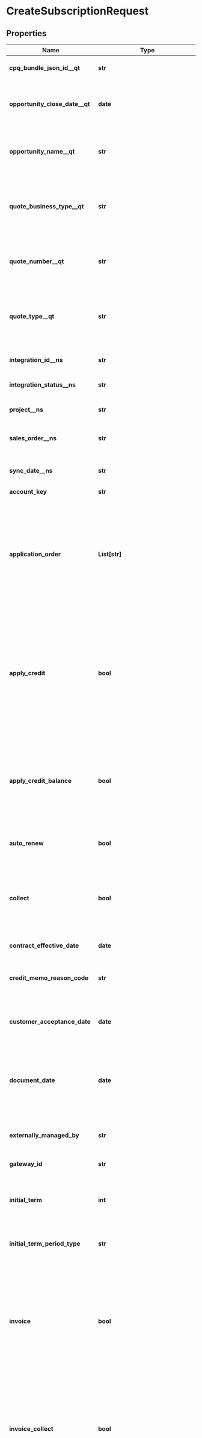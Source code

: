 # CreateSubscriptionRequest


## Properties

Name | Type | Description | Notes
------------ | ------------- | ------------- | -------------
**cpq_bundle_json_id__qt** | **str** | The Bundle product structures from Zuora Quotes if you utilize Bundling in Salesforce. Do not change the value in this field. | [optional] 
**opportunity_close_date__qt** | **date** | The closing date of the Opportunity. This field is used in Zuora data sources to report on Subscription metrics. If the subscription originated from Zuora Quotes, the value is populated with the value from Zuora Quotes. | [optional] 
**opportunity_name__qt** | **str** | The unique identifier of the Opportunity. This field is used in Zuora data sources to report on Subscription metrics. If the subscription originated from Zuora Quotes, the value is populated with the value from Zuora Quotes. | [optional] 
**quote_business_type__qt** | **str** | The specific identifier for the type of business transaction the Quote represents such as New, Upsell, Downsell, Renewal or Churn. This field is used in Zuora data sources to report on Subscription metrics. If the subscription originated from Zuora Quotes, the value is populated with the value from Zuora Quotes. | [optional] 
**quote_number__qt** | **str** | The unique identifier of the Quote. This field is used in Zuora data sources to report on Subscription metrics. If the subscription originated from Zuora Quotes, the value is populated with the value from Zuora Quotes. | [optional] 
**quote_type__qt** | **str** | The Quote type that represents the subscription lifecycle stage such as New, Amendment, Renew or Cancel. This field is used in Zuora data sources to report on Subscription metrics. If the subscription originated from Zuora Quotes, the value is populated with the value from Zuora Quotes. | [optional] 
**integration_id__ns** | **str** | ID of the corresponding object in NetSuite. Only available if you have installed the [Zuora Connector for NetSuite](https://www.zuora.com/connect/app/?appId&#x3D;265). | [optional] 
**integration_status__ns** | **str** | Status of the subscription&#39;s synchronization with NetSuite. Only available if you have installed the [Zuora Connector for NetSuite](https://www.zuora.com/connect/app/?appId&#x3D;265). | [optional] 
**project__ns** | **str** | The NetSuite project that the subscription was created from. Only available if you have installed the [Zuora Connector for NetSuite](https://www.zuora.com/connect/app/?appId&#x3D;265). | [optional] 
**sales_order__ns** | **str** | The NetSuite sales order than the subscription was created from. Only available if you have installed the [Zuora Connector for NetSuite](https://www.zuora.com/connect/app/?appId&#x3D;265). | [optional] 
**sync_date__ns** | **str** | Date when the subscription was synchronized with NetSuite. Only available if you have installed the [Zuora Connector for NetSuite](https://www.zuora.com/connect/app/?appId&#x3D;265). | [optional] 
**account_key** | **str** | Customer account number or ID  | 
**application_order** | **List[str]** | The priority order to apply credit memos and/or unapplied payments to an invoice. Possible item values are: &#x60;CreditMemo&#x60;, &#x60;UnappliedPayment&#x60;.   **Note:**   - This field is valid only if the &#x60;applyCredit&#x60; field is set to &#x60;true&#x60;.   - If no value is specified for this field, the default priority order is used, [\&quot;CreditMemo\&quot;, \&quot;UnappliedPayment\&quot;], to apply credit memos first and then apply unapplied payments.   - If only one item is specified, only the items of the spedified type are applied to invoices. For example, if the value is &#x60;[\&quot;CreditMemo\&quot;]&#x60;, only credit memos are used to apply to invoices. | [optional] 
**apply_credit** | **bool** | If the value is true, the credit memo or unapplied payment on the order account will be automatically applied to the invoices generated by this order. The credit memo generated by this order will not be automatically applied to any invoices.    **Note:** This field is only available if you have [Invoice Settlement](https://knowledgecenter.zuora.com/Billing/Billing_and_Payments/Invoice_Settlement) enabled. The Invoice Settlement feature is generally available as of Zuora Billing Release 296 (March 2021). This feature includes Unapplied Payments, Credit and Debit Memo, and Invoice Item Settlement. If you want to enable Invoice Settlement, see [Invoice Settlement Enablement and Checklist Guide](https://knowledgecenter.zuora.com/Billing/Billing_and_Payments/Invoice_Settlement/Invoice_Settlement_Migration_Checklist_and_Guide) for more information. | [optional] 
**apply_credit_balance** | **bool** | Whether to automatically apply a credit balance to an invoice.   If the value is &#x60;true&#x60;, the credit balance is applied to the invoice. If the value is &#x60;false&#x60;, no action is taken.    To view the credit balance adjustment, retrieve the details of the invoice using the Get Invoices method.   Prerequisite: &#x60;invoice&#x60; must be &#x60;true&#x60;.    **Note:**    - If you are using the field &#x60;invoiceCollect&#x60; rather than the field &#x60;invoice&#x60;, the &#x60;invoiceCollect&#x60; value must be &#x60;true&#x60;.   - This field is deprecated if you have the Invoice Settlement feature enabled. | [optional] 
**auto_renew** | **bool** | If true, this subscription automatically renews at the end of the subscription term.   This field is only required if the &#x60;termType&#x60; field is set to &#x60;TERMED&#x60;. | [optional] [default to False]
**collect** | **bool** | Collects an automatic payment for a subscription. The collection generated in this operation is only for this subscription, not for the entire customer account.   If the value is &#x60;true&#x60;, the automatic payment is collected. If the value is &#x60;false&#x60;, no action is taken.   Prerequisite: The &#x60;invoice&#x60; or &#x60;runBilling&#x60; field must be &#x60;true&#x60;.    **Note**: This field is only available if you set the &#x60;zuora-version&#x60; request header to &#x60;196.0&#x60; or later. | [optional] 
**contract_effective_date** | **date** | Effective contract date for this subscription, as yyyy-mm-dd  | 
**credit_memo_reason_code** | **str** | A code identifying the reason for the credit memo transaction that is generated by the request. The value must be an existing reason code. If you do not pass the field or pass the field with empty value, Zuora uses the default reason code. | [optional] 
**customer_acceptance_date** | **date** | The date on which the services or products within a subscription have been accepted by the customer, as yyyy-mm-dd.   Default value is dependent on the value of other fields. See **Notes** section for more details. | [optional] 
**document_date** | **date** | The date of the billing document, in &#x60;yyyy-mm-dd&#x60; format. It represents the invoice date for invoices, credit memo date for credit memos, and debit memo date for debit memos.   - If this field is specified, the specified date is used as the billing document date.   - If this field is not specified, the date specified in the &#x60;targetDate&#x60; is used as the billing document date. | [optional] 
**externally_managed_by** | **str** | An enum field on the Subscription object to indicate the name of a third-party store. This field is used to represent subscriptions created through third-party stores. | [optional] 
**gateway_id** | **str** | The ID of the payment gateway instance. For example, &#x60;2c92c0f86078c4d5016091674bcc3e92&#x60;. | [optional] 
**initial_term** | **int** | The length of the period for the first subscription term. If &#x60;termType&#x60; is &#x60;TERMED&#x60;, then this field is required, and the value must be greater than &#x60;0&#x60;. If &#x60;termType&#x60; is &#x60;EVERGREEN&#x60;, this field is ignored. | [optional] 
**initial_term_period_type** | **str** | The period type for the first subscription term.   This field is used with the &#x60;InitialTerm&#x60; field to specify the initial subscription term.   Values are:   * &#x60;Month&#x60; (default)  * &#x60;Year&#x60;  * &#x60;Day&#x60;  * &#x60;Week&#x60; | [optional] 
**invoice** | **bool** | **Note:** This field has been replaced by the &#x60;runBilling&#x60; field. The &#x60;invoice&#x60; field is only available for backward compatibility.   Creates an invoice for a subscription. The invoice generated in this operation is only for this subscription, not for the entire customer account.   If the value is &#x60;true&#x60;, an invoice is created. If the value is &#x60;false&#x60;, no action is taken. The default value is &#x60;true&#x60;.    This field is in Zuora REST API version control. Supported minor versions are &#x60;196.0&#x60; and &#x60;207.0&#x60;. To use this field in the method, you must set the zuora-version parameter to the minor version number in the request header.  | [optional] 
**invoice_collect** | **bool** | **Note:** This field has been replaced by the &#x60;invoice&#x60; field  and the &#x60;collect&#x60; field. &#x60;invoiceCollect&#x60; is available only for backward compatibility.    If this field is set to &#x60;true&#x60;, an invoice is generated and payment collected automatically  during the subscription process. If &#x60;false&#x60;, no invoicing or payment takes  place. The invoice generated in this operation is only for this subscription,  not for the entire customer account.    **Note**: This field is only available if you set the &#x60;zuora-version&#x60; request header to &#x60;186.0&#x60;, &#x60;187.0&#x60;, &#x60;188.0&#x60;, or &#x60;189.0&#x60;. | [optional] 
**invoice_owner_account_key** | **str** | Invoice owner account number or ID.   **Note:** This feature is in **Limited Availability**. If you wish to have access to the feature, submit a request at [Zuora Global Support](http://support.zuora.com/). | [optional] 
**invoice_separately** | **bool** | Separates a single subscription from other subscriptions and invoices the charge independently.    If the value is &#x60;true&#x60;, the subscription is billed separately from other subscriptions. If the value is &#x60;false&#x60;, the subscription is included with other subscriptions in the account invoice.   The default value is &#x60;false&#x60;.   Prerequisite: The default subscription setting Enable Subscriptions to be Invoiced Separately must be set to Yes. | [optional] 
**invoice_target_date** | **date** | **Note:** This field has been replaced by the &#x60;targetDate&#x60; field. The &#x60;invoiceTargetDate&#x60; field is only available for backward compatibility.   Date through which to calculate charges if an invoice is generated, as yyyy-mm-dd. Default is current date.   This field is in Zuora REST API version control. Supported minor versions are &#x60;207.0&#x60; and earlier.  | [optional] 
**last_booking_date** | **date** | The last booking date of the subscription object. This field is writable only when the subscription is newly created as a first version subscription. You can override the date value when creating a subscription through the Subscribe and Amend API or the subscription creation UI (non-Orders). Otherwise, the default value &#x60;today&#x60; is set per the user&#39;s timezone. The value of this field is as follows:  * For a new subscription created by the [Subscribe and Amend APIs](https://knowledgecenter.zuora.com/Billing/Subscriptions/Orders/Orders_Harmonization/Orders_Migration_Guidance#Subscribe_and_Amend_APIs_to_Migrate), this field has the value of the subscription creation date.  * For a subscription changed by an amendment, this field has the value of the amendment booking date.  * For a subscription created or changed by an order, this field has the value of the order date.  | [optional] 
**notes** | **str** | String of up to 500 characters.  | [optional] 
**payment_method_id** | **str** | The ID of the payment method used for the payment.  | [optional] 
**prepayment** | **bool** | Indicates whether the subscription will consume the reserved payment amount of the customer account. See [Prepaid Cash with Drawdown](https://knowledgecenter.zuora.com/Zuora_Billing/Billing_and_Invoicing/JA_Advanced_Consumption_Billing/Prepaid_Cash_with_Drawdown) for more information.  | [optional] 
**renewal_setting** | **str** | Specifies whether a termed subscription will remain termed or change to evergreen when it is renewed.   Values:   * &#x60;RENEW_WITH_SPECIFIC_TERM&#x60; (default)  * &#x60;RENEW_TO_EVERGREEN&#x60; | [optional] 
**renewal_term** | **int** | The length of the period for the subscription renewal term. Default is &#x60;0&#x60;. | 
**renewal_term_period_type** | **str** | The period type for the subscription renewal term.   This field is used with the &#x60;renewalTerm&#x60; field to specify the subscription renewal term.   Values are:   * &#x60;Month&#x60; (default)  * &#x60;Year&#x60;  * &#x60;Day&#x60;  * &#x60;Week&#x60; | [optional] 
**run_billing** | **bool** | Creates an invoice for a subscription. If you have the Invoice Settlement feature enabled, a credit memo might also be created based on the [invoice and credit memo generation rule](https://knowledgecenter.zuora.com/CB_Billing/Invoice_Settlement/Credit_and_Debit_Memos/Rules_for_Generating_Invoices_and_Credit_Memos).      The billing documents generated  in this operation is only for this subscription, not for the entire  customer account.    Possible values:   - &#x60;true&#x60;: An invoice is created. If you have the Invoice Settlement feature enabled, a credit memo might also be created.    - &#x60;false&#x60;: No invoice is created.    **Note:** This field is in Zuora REST API version control. Supported  minor versions are &#x60;211.0&#x60; or later. To use this field in the method,  you must set the &#x60;zuora-version&#x60; parameter to the minor version number  in the request header. | [optional] 
**service_activation_date** | **date** | The date on which the services or products within a subscription have been activated and access has been provided to the customer, as yyyy-mm-dd.   Default value is dependent on the value of other fields. See **Notes** section for more details. | [optional] 
**subscribe_to_rate_plans** | [**List[CreateSubscriptionRatePlan]**](CreateSubscriptionRatePlan.md) | Container for one or more rate plans for this subscription.  | 
**subscription_number** | **str** | Subscription Number. The value can be up to 1000 characters.   If you do not specify a subscription number when creating a subscription, Zuora will generate a subscription number automatically.   If the account is created successfully, the subscription number is returned in the &#x60;subscriptionNumber&#x60; response field. | [optional] 
**target_date** | **date** | Date through which to calculate charges if an invoice or a credit memo is generated, as  yyyy-mm-dd. Default is current date.    **Note:** The credit memo is only available if you have the Invoice Settlement feature enabled.    This field is in Zuora REST API version control. Supported minor  versions are &#x60;211.0&#x60; and later. To use this field in the method, you  must set the  &#x60;zuora-version&#x60; parameter to the minor version number in  the request header. | [optional] 
**term_start_date** | **date** | The date on which the subscription term begins, as yyyy-mm-dd. If this is a renewal subscription, this date is different from the subscription start date. | [optional] 
**term_type** | **str** | Possible values are: &#x60;TERMED&#x60;, &#x60;EVERGREEN&#x60;.  | 

## Example

```python
from zuora_sdk.models.create_subscription_request import CreateSubscriptionRequest

# TODO update the JSON string below
json = "{}"
# create an instance of CreateSubscriptionRequest from a JSON string
create_subscription_request_instance = CreateSubscriptionRequest.from_json(json)
# print the JSON string representation of the object
print(CreateSubscriptionRequest.to_json())

# convert the object into a dict
create_subscription_request_dict = create_subscription_request_instance.to_dict()
# create an instance of CreateSubscriptionRequest from a dict
create_subscription_request_from_dict = CreateSubscriptionRequest.from_dict(create_subscription_request_dict)
```
[[Back to Model list]](../README.md#documentation-for-models) [[Back to API list]](../README.md#documentation-for-api-endpoints) [[Back to README]](../README.md)


